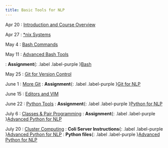 ```yaml
---
title: Basic Tools for NLP
---
```


Apr 20
: [Introduction and Course Overview](https://github.com/IuliiaZaitova/basic-tools-nlp-2023/blob/main/lectures/slides_introduction.pdf)

Apr 27
: [*nix Systems](https://github.com/IuliiaZaitova/basic-tools-nlp-2023/blob/main/lectures/slides_class_1.pdf)

May 4
: [Bash Commands](https://github.com/IuliiaZaitova/basic-tools-nlp-2023/blob/main/lectures/slides_class_2.pdf)

May 11
: [Advanced Bash Tools](https://github.com/IuliiaZaitova/basic-tools-nlp-2023/blob/main/lectures/slides_class_3.pdf)

: **Assignment**{: .label .label-purple }[Bash](https://github.com/IuliiaZaitova/basic-tools-nlp-2023/blob/main/assignments/assignment_1.pdf)

May 25
: [Git for Version Control](https://github.com/IuliiaZaitova/basic-tools-nlp-2023/blob/main/lectures/slides_class_4.pdf)

June 1
: [More Git](https://github.com/IuliiaZaitova/basic-tools-nlp-2023/blob/main/lectures/slides_class_5.pdf)
: **Assignment**{: .label .label-purple }[Git for NLP](https://github.com/IuliiaZaitova/basic-tools-nlp-2023/blob/main/assignments/assignment_2.pdf)

June 15
: [Editors and VIM](https://github.com/IuliiaZaitova/basic-tools-nlp-2023/blob/main/lectures/slides_class_6.pdf)

June 22
: [Python Tools](https://github.com/IuliiaZaitova/basic-tools-nlp-2023/blob/main/lectures/slides_class_7.pdf)
: **Assignment**{: .label .label-purple }[Python for NLP](https://github.com/IuliiaZaitova/basic-tools-nlp-2023/blob/main/assignments/assignment_3.pdf)

July 6
: [Classes & Pair Programming](https://github.com/IuliiaZaitova/basic-tools-nlp-2023/blob/main/lectures/slides_class_8.pdf)
: **Assignment**{: .label .label-purple }[Advanced Python for NLP](https://github.com/IuliiaZaitova/basic-tools-nlp-2023/blob/main/assignments/assignment_4.pdf)

July 20
: [Cluster Computing](#) : **Coli Server Instructions**{: .label .label-purple }[Advanced Python for NLP](https://github.com/IuliiaZaitova/basic-tools-nlp-2023/blob/main/assignments/assignment_4.pdf) : **Python files**{: .label .label-purple }[Advanced Python for NLP](https://github.com/IuliiaZaitova/basic-tools-nlp-2023/blob/main/assignments/assignment_4.pdf)




